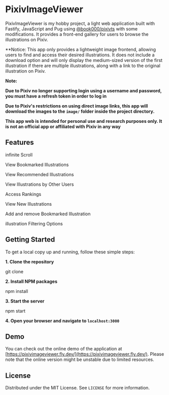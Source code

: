 
# PixivImageViewer

PixivImageViewer is  my hobby project, a light web application built with Fastify, JavaScript and Pug using [@book000/pixivts](https://www.npmjs.com/package/@book000/pixivts) with some modifications. It provides a front-end gallery for users to browse the illustrations on Pixiv.

**Notice: This app only provides a lightweight image frontend, allowing users to find and access their desired illustrations. It does not include a download option and will only display the medium-sized version of the first illustration if there are multiple illustrations, along with a link to the original illustration on Pixiv.

**Note:**

 **Due to Pixiv no longer supporting login using a username and password, you must have a refresh token in order to log in**
 
**Due to Pixiv's restrictions on using direct image links, this app will download the images to the `image/` folder inside the project directory.**

**This app web is intended for personal use and research purposes only. It is not an official app or affiliated with Pixiv in any way**
## Features
infinite Scroll

View Bookmarked Illustrations

View Recommended Illustrations

View Illustrations by Other Users

Access Rankings

View New Illustrations

Add and remove Bookmarked Illustration

illustration Filtering Options


## Getting Started

To get a local copy up and running, follow these simple steps:

**1. Clone the repository**

git clone <repository-link>

**2. Install NPM packages**

npm install

**3. Start the server**

npm start

**4. Open your browser and navigate to `localhost:3000`**

 ## Demo

You can check out the online demo of the application at [https://pixivimageviewer.fly.dev/](https://pixivimageviewer.fly.dev/). Please note that the online version might be unstable due to limited resources.


## License

Distributed under the MIT License. See `LICENSE` for more information.



